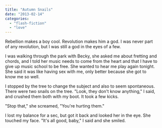 ```yaml
---
title: "Autumn Snails"
date: "2013-02-14"
categories: 
  - "flash-fiction"
  - "love"
---
```


Rebellion makes a boy cool. Revolution makes him a god. I was never part of any revolution, but I was still a god in the eyes of a few.

I was walking through the park with Becky, she asked me about fretting and chords, and I told her music needs to come from the heart and that I have to give up music school to be free. She wanted to hear me play again tonight. She said it was like having sex with me, only better because she got to know me so well.

I stopped by the tree to change the subject and also to seem spontaneous. There were two snails on the tree. "Look, they don't know anything," I said, and crushed them both with my boot. It took a few kicks.

"Stop that," she screamed, "You're hurting them."

I lost my balance for a sec, but got it back and looked her in the eye. She touched my face. "It's all good, baby," I said and she smiled.
